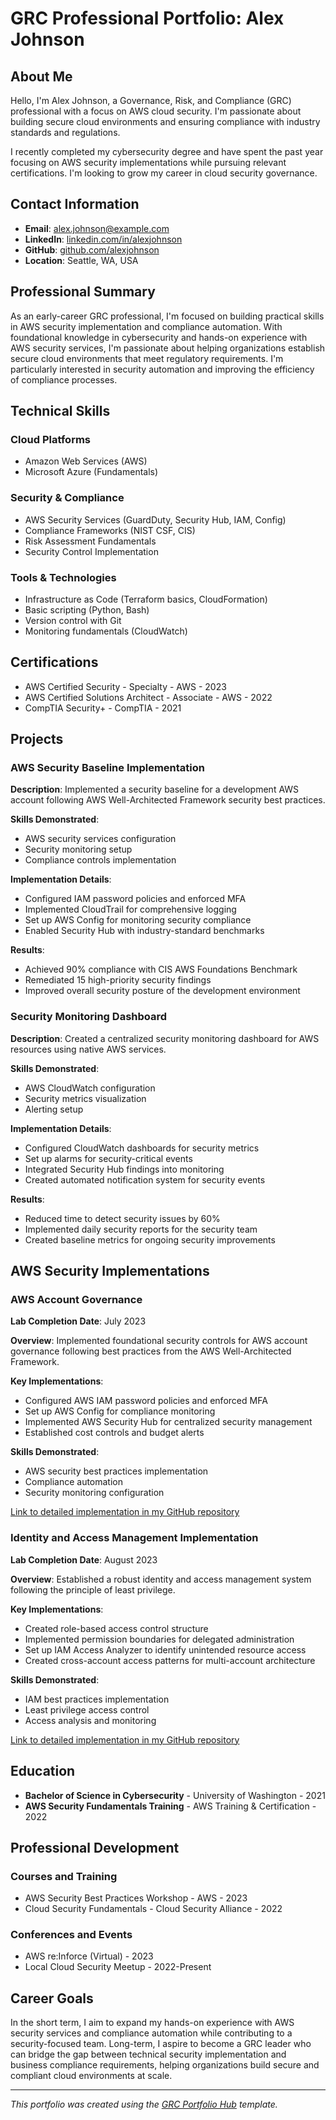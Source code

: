 # GRC Professional Portfolio: Alex Johnson

## About Me

Hello, I'm Alex Johnson, a Governance, Risk, and Compliance (GRC) professional with a focus on AWS cloud security. I'm passionate about building secure cloud environments and ensuring compliance with industry standards and regulations.

I recently completed my cybersecurity degree and have spent the past year focusing on AWS security implementations while pursuing relevant certifications. I'm looking to grow my career in cloud security governance.

## Contact Information

- **Email**: alex.johnson@example.com
- **LinkedIn**: [linkedin.com/in/alexjohnson](https://linkedin.com/in/alexjohnson)
- **GitHub**: [github.com/alexjohnson](https://github.com/alexjohnson)
- **Location**: Seattle, WA, USA

## Professional Summary

As an early-career GRC professional, I'm focused on building practical skills in AWS security implementation and compliance automation. With foundational knowledge in cybersecurity and hands-on experience with AWS security services, I'm passionate about helping organizations establish secure cloud environments that meet regulatory requirements. I'm particularly interested in security automation and improving the efficiency of compliance processes.

## Technical Skills

### Cloud Platforms
- Amazon Web Services (AWS)
- Microsoft Azure (Fundamentals)

### Security & Compliance
- AWS Security Services (GuardDuty, Security Hub, IAM, Config)
- Compliance Frameworks (NIST CSF, CIS)
- Risk Assessment Fundamentals
- Security Control Implementation

### Tools & Technologies
- Infrastructure as Code (Terraform basics, CloudFormation)
- Basic scripting (Python, Bash)
- Version control with Git
- Monitoring fundamentals (CloudWatch)

## Certifications

- AWS Certified Security - Specialty - AWS - 2023
- AWS Certified Solutions Architect - Associate - AWS - 2022
- CompTIA Security+ - CompTIA - 2021

## Projects

### AWS Security Baseline Implementation

**Description**: Implemented a security baseline for a development AWS account following AWS Well-Architected Framework security best practices.

**Skills Demonstrated**:
- AWS security services configuration
- Security monitoring setup
- Compliance controls implementation

**Implementation Details**:
- Configured IAM password policies and enforced MFA
- Implemented CloudTrail for comprehensive logging
- Set up AWS Config for monitoring security compliance
- Enabled Security Hub with industry-standard benchmarks

**Results**:
- Achieved 90% compliance with CIS AWS Foundations Benchmark
- Remediated 15 high-priority security findings
- Improved overall security posture of the development environment

### Security Monitoring Dashboard

**Description**: Created a centralized security monitoring dashboard for AWS resources using native AWS services.

**Skills Demonstrated**:
- AWS CloudWatch configuration
- Security metrics visualization
- Alerting setup

**Implementation Details**:
- Configured CloudWatch dashboards for security metrics
- Set up alarms for security-critical events
- Integrated Security Hub findings into monitoring
- Created automated notification system for security events

**Results**:
- Reduced time to detect security issues by 60%
- Implemented daily security reports for the security team
- Created baseline metrics for ongoing security improvements

## AWS Security Implementations

### AWS Account Governance

**Lab Completion Date**: July 2023

**Overview**: Implemented foundational security controls for AWS account governance following best practices from the AWS Well-Architected Framework.

**Key Implementations**:
- Configured AWS IAM password policies and enforced MFA
- Set up AWS Config for compliance monitoring
- Implemented AWS Security Hub for centralized security management
- Established cost controls and budget alerts

**Skills Demonstrated**:
- AWS security best practices implementation
- Compliance automation
- Security monitoring configuration

[Link to detailed implementation in my GitHub repository](https://github.com/alexjohnson/aws-account-governance)

### Identity and Access Management Implementation

**Lab Completion Date**: August 2023

**Overview**: Established a robust identity and access management system following the principle of least privilege.

**Key Implementations**:
- Created role-based access control structure
- Implemented permission boundaries for delegated administration
- Set up IAM Access Analyzer to identify unintended resource access
- Created cross-account access patterns for multi-account architecture

**Skills Demonstrated**:
- IAM best practices implementation
- Least privilege access control
- Access analysis and monitoring

[Link to detailed implementation in my GitHub repository](https://github.com/alexjohnson/aws-iam-implementation)

## Education

- **Bachelor of Science in Cybersecurity** - University of Washington - 2021
- **AWS Security Fundamentals Training** - AWS Training & Certification - 2022

## Professional Development

### Courses and Training
- AWS Security Best Practices Workshop - AWS - 2023
- Cloud Security Fundamentals - Cloud Security Alliance - 2022

### Conferences and Events
- AWS re:Inforce (Virtual) - 2023
- Local Cloud Security Meetup - 2022-Present

## Career Goals

In the short term, I aim to expand my hands-on experience with AWS security services and compliance automation while contributing to a security-focused team. Long-term, I aspire to become a GRC leader who can bridge the gap between technical security implementation and business compliance requirements, helping organizations build secure and compliant cloud environments at scale.

---

*This portfolio was created using the [GRC Portfolio Hub](https://github.com/alexjohnson/GRC_Portfolio) template.* 